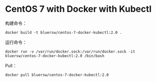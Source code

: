 # CentOS 7 with Docker with Kubectl

构建命令：

```shell
docker build -t bluersw/centos-7-docker-kubectl:2.0 .
```

运行命令：

```shell
docker run -v /var/run/docker.sock:/var/run/docker.sock -it bluersw/centos-7-docker-kubectl:2.0 /bin/bash
```

Pull：

```shell
docker pull bluersw/centos-7-docker-kubectl:2.0
```
